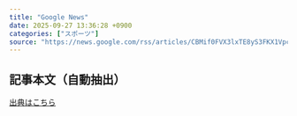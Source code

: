```yaml
---
title: "Google News"
date: 2025-09-27 13:36:28 +0900
categories: ["スポーツ"]
source: "https://news.google.com/rss/articles/CBMif0FVX3lxTE8yS3FKX1Vpc1U2ckRIaTZqeWJfVU9yMldFT3I0ZWVQbVZKVjMyU0xhZEFNVkZHY1hfNnVZTnV2aEtJcm1FcUpEV29NbDVxMmluNjJSVHhOV3RwZlRieVd2X3gxWmplSWVnME9UTWxPX3doVzRvQzdTTUNZNWI3Mkk?oc=5"
---
```


## 記事本文（自動抽出）
<body class="y0K44d EA71Tc" id="readabilityBody"></body>

[出典はこちら](https://news.google.com/rss/articles/CBMif0FVX3lxTE8yS3FKX1Vpc1U2ckRIaTZqeWJfVU9yMldFT3I0ZWVQbVZKVjMyU0xhZEFNVkZHY1hfNnVZTnV2aEtJcm1FcUpEV29NbDVxMmluNjJSVHhOV3RwZlRieVd2X3gxWmplSWVnME9UTWxPX3doVzRvQzdTTUNZNWI3Mkk?oc=5)
